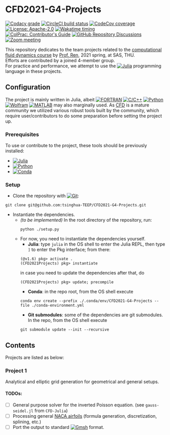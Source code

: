 # CFD2021-G4-Projects

<!-- [![CMake](https://github.com/tsinghua-TEEP/CFD2021-G4-Projects/actions/workflows/cmake.yml/badge.svg)](https://github.com/tsinghua-TEEP/CFD2021-G4-Projects/actions/workflows/cmake.yml) !-->
<!-- [![Python package with Conda](https://github.com/tsinghua-TEEP/CFD2021-G4-Projects/actions/workflows/python-package-conda.yml/badge.svg)](https://github.com/tsinghua-TEEP/CFD2021-G4-Projects/actions/workflows/python-package-conda.yml) !-->
[![Codacy grade](https://img.shields.io/codacy/grade/8ddf95075915482d8708388554f16386?label=quality&logo=Codacy)](https://www.codacy.com?utm_source=github.com&amp;utm_medium=referral&amp;utm_content=tsinghua-TEEP/CFD2021-G4-Projects&amp;utm_campaign=Badge_Grade)<!-- ![codacy](https://app.codacy.com/project/badge/Grade/8ddf95075915482d8708388554f16386?label=) !-->
[![CircleCI build status](https://img.shields.io/circleci/build/gh/tsinghua-TEEP/CFD2021-G4-Projects?label=build&logo=CircleCI&token=9b51e15e5ced695a347386f06bdc605e23e7d8e5)](https://github.com/tsinghua-TEEP/CFD2021-G4-Projects/actions)<!-- ![circleci](https://circleci.com/gh/tsinghua-TEEP/CFD2021-G4-Projects.svg?style=shield&label=CircleCI&logo=CircleCI&circle-token=9b51e15e5ced695a347386f06bdc605e23e7d8e5) !-->
[![CodeCov coverage](https://img.shields.io/codecov/c/gh/tsinghua-TEEP/CFD2021-G4-Projects?logo=CodeCov&logoColor=white&token=9R7SWYU9W5)](https://codecov.io/gh/tsinghua-TEEP/CFD2021-G4-Projects)<!-- ![codecov](https://codecov.io/gh/tsinghua-TEEP/CFD2021-G4-Projects/branch/main/graph/badge.svg?token=9R7SWYU9W5&logoColor=white&style=flat) !-->
[![License: Apache-2.0](https://img.shields.io/badge/license-APL2-blue.svg?logo=Apache&style=flat)](https://github.com/tsinghua-TEEP/CFD2021-G4-Projects/blob/main/LICENSE)
[![Wakatime timing](https://wakatime.com/badge/github/tsinghua-TEEP/CFD2021-G4-Projects.svg?logo=WakaTime&style=flat)](https://wakatime.com/badge/github/tsinghua-TEEP/CFD2021-G4-Projects)  
[![ColPrac: Contributor's Guide](https://img.shields.io/badge/ColPrac-Contributor's%20Guide-blueviolet?logo=Julia&logoColor=white&style=flat)](https://github.com/SciML/ColPrac)
[![GitHub Repository Discussions](https://img.shields.io/badge/GitHub-Discussions-blueviolet?logo=github&style=flat)](https://github.com/tsinghua-TEEP/CFD2021-G4-Projects/discussions)
[![Zoom meeting](https://img.shields.io/static/v1?label=meeting&message=Zoom&style=flat&color=2D8CFF)](https://us02web.zoom.us/j/88643726401?pwd=V3BNdTV4TWlvZmZkd2VoSHZ0Y2Q0Zz09)
<!-- [![Dependabot Status](https://api.dependabot.com/badges/status?host=github&repo=tsinghua-TEEP/CFD2021-G4-Projects)](https://dependabot.com) !-->

This repository dedicates to the team projects
related to the [computational fluid dynamics course](http://reserves.lib.tsinghua.edu.cn/Courses/CourseDetail?courseId=cb3f2412-7ba3-465f-a8b8-c24061b136d9) by [Prof. Ren](http://www.hy.tsinghua.edu.cn/info/1154/1826.htm), 2021 spring, at SAS, THU.  
Efforts are contributed by a joined 4-member group.  
For practice and performance, we attempt to use the
[![Julia](https://img.shields.io/static/v1?logo=Julia&logoColor=white&label=&message=Julia&color=9558B2)](https://julialang.org)
programming language in these projects.

## Configuration

The project is mainly written in
Julia<!-- [![Julia](https://img.shields.io/static/v1?logo=Julia&logoColor=white&label=&message=Julia&color=9558B2)](https://julialang.org) !-->,
albeit
[![FORTRAN](https://img.shields.io/static/v1?logo=Fortran&label=&message=FORTRAN&color=4D41B1)](https://fortran-lang.org)
[![C/C++](https://img.shields.io/static/v1?logo=Coursera&label=&message=C/C%2B%2B&color=00599C)](https://isocpp.org)
[![Python](https://img.shields.io/static/v1?logo=Python&logoColor=white&label=&message=Python&color=3776AB)](https://www.python.org)
[![Wolfram](https://img.shields.io/static/v1?logo=Wolfram-Language&logoColor=white&label=&message=Wolfram&color=DD1100)](https://www.wolfram.com)
[![MATLAB](https://img.shields.io/static/v1?logo=MathWorks&logoColor=white&label=&message=MATLAB&color=0076A8)](https://www.mathworks.com)
may also marginally used.
As [CFD](https://en.wikipedia.org/wiki/Computational_fluid_dynamics) is a mature community we utilized various robust tools built by the community, which require user/contributors to do some preparation before setting the project up.

### Prerequisites

To use or contribute to the project, these tools should be previously installed:

- [![Julia](https://img.shields.io/static/v1?logo=Julia&logoColor=white&label=Julia&message=1.6.0+and+above&color=9558B2)](https://julialang.org)
- [![Python](https://img.shields.io/static/v1?logo=Python&logoColor=white&label=Python&message=3.8+++and+above&color=3776AB)](https://www.python.org)
- [![Conda](https://img.shields.io/static/v1?logo=Anaconda&logoColor=white&label=Conda&message=4.5+++and+above&color=44A833)](https://docs.conda.io)

### Setup

- Clone the repository with [![Git](https://img.shields.io/static/v1?logo=Git&logoColor=white&label=&message=Git&color=F05032)](https://git-scm.com):
```shell
git clone git@github.com:tsinghua-TEEP/CFD2021-G4-Projects.git
```
- Instantiate the dependencies.
  - *(to be implemented)* In the root directory of the repository, run:
    ```shell
    python ./setup.py
    ```
  - For now, you need to instantiate the dependencies yourself.
    - **Julia**: type ``julia`` in the OS shell to enter the Julia REPL, then type ``]`` to enter the Pkg interface;
      from there:
    ```jldoctest
    (@v1.6) pkg> activate .
    (CFD2021Projects) pkg> instantiate
    ```
      in case you need to update the dependencies after that, do
    ```jldoctest
    (CFD2021Projects) pkg> update; precompile
    ```
    - **Conda**: in the repo root, from the OS shell execute
    ```shell
    conda env create --prefix ./.conda/env/CFD2021-G4-Projects --file ./conda-environment.yml
    ```
    - **Git submodules**: some of the dependencies are git submodules. In the repo, from the OS shell execute
    ```shell
    git submodule update --init --recursive
    ```

## Contents

Projects are listed as below:

### Project 1

Analytical and elliptic grid generation
for geometrical and general setups.

#### TODOs:
- [ ] General purpose solver for the inverted Poisson equation. (see ``gauss-seidel.jl`` from ``CFD-Julia``)
- [ ] Processing general [NACA airfoils](https://en.wikipedia.org/wiki/NACA_airfoil)
      (formula generation, discretization, splining, etc.)
- [ ] Port the output to standard
      [![Gmsh](https://img.shields.io/static/v1?logo=Vercel&logoColor=white&label=&message=Gmsh&color=000000)](http://gmsh.info)
      format.
